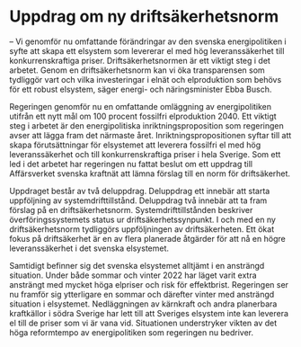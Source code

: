 # Uppdrag om ny driftsäkerhetsnorm

– Vi genomför nu omfattande förändringar av den svenska energipolitiken i syfte att skapa ett elsystem som levererar el med hög leveranssäkerhet till konkurrenskraftiga priser. Driftsäkerhetsnormen är ett viktigt steg i det arbetet. Genom en driftsäkerhetsnorm kan vi öka transparensen som tydliggör vart och vilka investeringar i elnät och elproduktion som behövs för ett robust elsystem, säger energi- och näringsminister Ebba Busch.

Regeringen genomför nu en omfattande omläggning av energipolitiken utifrån ett nytt mål om 100 procent fossilfri elproduktion 2040. Ett viktigt steg i arbetet är den energipolitiska inriktningsproposition som regeringen avser att lägga fram det närmaste året. Inriktningspropositionen syftar till att skapa förutsättningar för elsystemet att leverera fossilfri el med hög leveranssäkerhet och till konkurrenskraftiga priser i hela Sverige. Som ett led i det arbetet har regeringen nu fattat beslut om ett uppdrag till Affärsverket svenska kraftnät att lämna förslag till en norm för driftsäkerhet.

Uppdraget består av två deluppdrag. Deluppdrag ett innebär att starta uppföljning av systemdrifttillstånd. Deluppdrag två innebär att ta fram förslag på en driftsäkerhetsnorm. Systemdrifttillstånden beskriver överföringssystemets status ur driftsäkerhetssynpunkt. I och med en ny driftsäkerhetsnorm tydliggörs uppföljningen av driftsäkerheten. Ett ökat fokus på driftsäkerhet är en av flera planerade åtgärder för att nå en högre leveranssäkerhet i det svenska elsystemet.

Samtidigt befinner sig det svenska elsystemet alltjämt i en ansträngd situation. Under både sommar och vinter 2022 har läget varit extra ansträngt med mycket höga elpriser och risk för effektbrist. Regeringen ser nu framför sig ytterligare en sommar och därefter vinter med ansträngd situation i elsystemet. Nedläggningen av kärnkraft och andra planerbara kraftkällor i södra Sverige har lett till att Sveriges elsystem inte kan leverera el till de priser som vi är vana vid. Situationen understryker vikten av det höga reformtempo av energipolitiken som regeringen nu bedriver.
